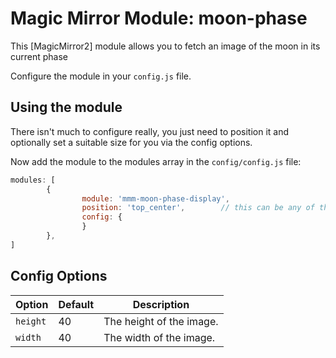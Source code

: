 # Magic Mirror Module: moon-phase
This [MagicMirror2] module allows you to fetch an image of the moon in its current phase

Configure the module in your `config.js` file.

## Using the module

There isn't much to configure really, you just need to position it and optionally set a suitable size for you via the config options.

Now add the module to the modules array in the `config/config.js` file:

````javascript
modules: [
        {
                module: 'mmm-moon-phase-display',
                position: 'top_center',        // this can be any of the regions
                config: {
                }
        },
]
````

## Config Options
| **Option** | **Default** | **Description** |
| --- | --- | --- |
| `height` | 40 | The height of the image. |
| `width` | 40 | The width of the image. |